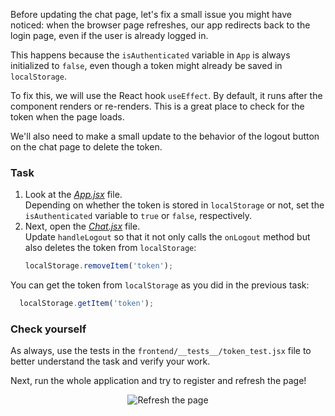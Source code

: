 Before updating the chat page, let's fix a small issue you might have noticed: 
when the browser page refreshes, our app redirects back to the login page, 
even if the user is already logged in.

This happens because the `isAuthenticated` variable in `App` is always initialized to `false`, 
even though a token might already be saved in `localStorage`.

To fix this, we will use the React hook `useEffect`. By default, it runs after the component renders or re-renders. 
This is a great place to check for the token when the page loads.

We'll also need to make a small update to the behavior of the logout button on the chat page to delete the token.

### Task

1. Look at the [_App.jsx_][App] file.  
   Depending on whether the token is stored in `localStorage` or not,
   set the `isAuthenticated` variable to `true` or `false`, respectively.
2. Next, open the [_Chat.jsx_][Chat] file.  
   Update `handleLogout` so that it not only calls the `onLogout` method but also deletes the token from `localStorage`:
    ```jsx
    localStorage.removeItem('token');
    ```

<div class="hint" title="Retrieving the token">

  You can get the token from `localStorage` as you did in the previous task:
  ```jsx
    localStorage.getItem('token');
  ```
</div>

### Check yourself
As always, use the tests in the `frontend/__tests__/token_test.jsx` file to better understand the task and verify your work.

Next, run the whole application and try to register and refresh the page!

<div style="text-align: center; max-width: 600px; margin: 0 auto;">
<img src="images/refresh.gif" alt="Refresh the page">
</div>

[App]: course://Frontend/BackendConnection/routing_update/frontend/src/App.jsx
[Chat]: course://Frontend/BackendConnection/routing_update/frontend/src/pages/Chat.jsx
